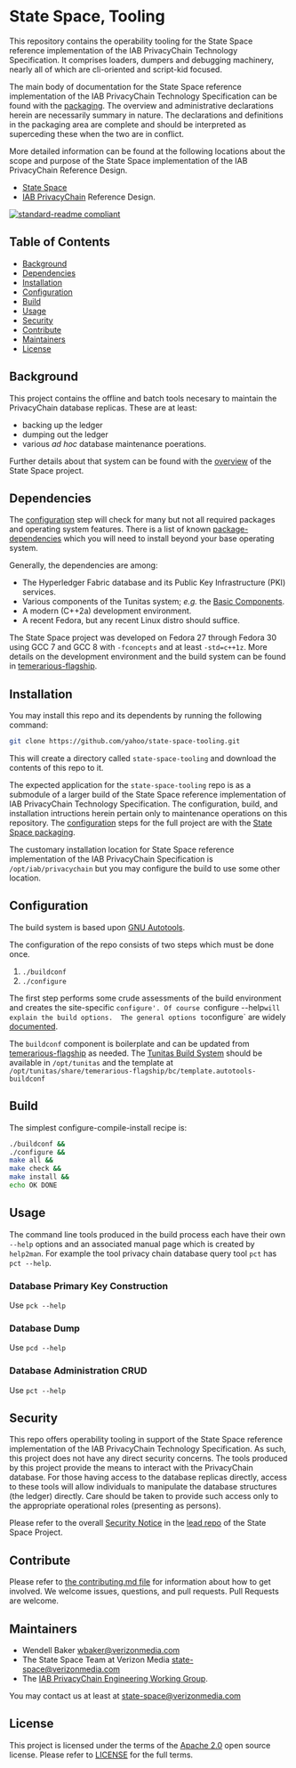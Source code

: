 # State Space, Tooling

This repository contains the operability tooling for the State Space reference implementation of the IAB PrivacyChain Technology Specification.
It comprises loaders, dumpers and debugging machinery, nearly all of which are cli-oriented and script-kid focused.

The main body of documentation for the State Space reference implementation of the IAB PrivacyChain Technology Specification can be found with the [packaging](https://github.com/yahoo/state-space-packaging]).  The overview and administrative declarations herein are necessarily summary in nature. The declarations and definitions in the packaging area are complete and should be interpreted as superceding these when the two are in conflict.

More detailed information can be found at the following locations
about the scope and purpose of the State Space implementation of the IAB PrivacyChain Reference Design.
* [State Space](https://github.com/yahoo/state-space-packaging)
* [IAB PrivacyChain](https://github.com/InteractiveAdvertisingBureau/PrivacyChain/blob/master/README.md) Reference Design.

[![standard-readme compliant](https://img.shields.io/badge/readme%20style-standard-brightgreen.svg?style=flat-square)](https://github.com/RichardLitt/standard-readme)

## Table of Contents

- [Background](#background)
- [Dependencies](#dependencies)
- [Installation](#installation)
- [Configuration](#configuration)
- [Build](#build)
- [Usage](#usage)
- [Security](#security)
- [Contribute](#contribute)
- [Maintainers](#maintainers)
- [License](#license)

## Background

This project contains the offline and batch tools necesary to maintain the PrivacyChain database replicas.  These are at least:
* backing up the ledger
* dumping out the ledger
* various <em>ad hoc</em> database maintenance poerations.

Further details about that system can be found with the [overview](https://github.com/yahoo/state-space-packaging]) of the State Space project.

## Dependencies

The [configuration](#configuration) step will check for many but not all required packages and operating system features.  There is a list of known [package-dependencies](https://github.com/yahoo/state-space-tooling/blob/master/PACKAGES.md) which you will need to install beyond your base operating system.

Generally, the dependencies are among:
- The Hyperledger Fabric database and its Public Key Infrastructure (PKI) services.
- Various components of the Tunitas system; <em>e.g.</em> the [Basic Components](https://github.com/yahoo/tunitas-basic).
- A modern (C++2a) development environment.
- A recent Fedora, but any recent Linux distro should suffice.

The State Space project was developed on Fedora 27 through Fedora 30 using GCC 7 and GCC 8 with `-fconcepts` and at least `-std=c++1z`.  More details on the development environment and the build system can be found in [temerarious-flagship](https://github.com/yahoo/temerarious-flagship/blob/master/README.md).

## Installation

You may install this repo and its dependents by running the following command:

``` bash
git clone https://github.com/yahoo/state-space-tooling.git
```

This will create a directory called `state-space-tooling` and download the contents of this repo to it.

The expected application for the `state-space-tooling` repo is as a submodule of a larger build of the State Space reference implementation of IAB PrivacyChain Technology Specification.  The configuration, build, and installation intructions herein pertain only to maintenance operations on this repository.  The [configuration](https://github.com/yahoo/state-space-packaging/blob/master/README.md#Configuration) steps for the full project are with the [State Space packaging](https://github.com/yahoo/state-space-packaging).

The customary installation location for State Space reference implementation of the IAB PrivacyChain Specification is `/opt/iab/privacychain` but you may configure the build to use some other location.

## Configuration

The build system is based upon [GNU Autotools](https://www.gnu.org/software/automake/manual/html_node/index.html).

The configuration of the repo consists of two steps which must be done once.
1. `./buildconf`
2. `./configure`

The first step performs some crude assessments of the build environment and creates the site-specific `configure'. Of course `configure --help` will explain the build options.  The general options to `configure` are widely [documented](https://www.gnu.org/prep/standards/html_node/Configuration.html).

The `buildconf` component is boilerplate and can be updated from [temerarious-flagship](https://github.com/yahoo/temerarious-flagship/blob/master/bc/template.autotools-buildconf) as needed.  The [Tunitas Build System](https://github.com/yahoo/temerarious-flagship) should be available in `/opt/tunitas` and the template at `/opt/tunitas/share/temerarious-flagship/bc/template.autotools-buildconf`

## Build

The simplest configure-compile-install recipe is:

``` bash
./buildconf &&
./configure &&
make all &&
make check &&
make install &&
echo OK DONE
```

## Usage

The command line tools produced in the build process each have their own `--help` options and an associated manual page which is created by `help2man`.  For example the tool privacy chain database query tool `pct` has `pct --help`.

### Database Primary Key Construction

Use `pck --help`

### Database Dump

Use `pcd --help`

### Database Administration CRUD

Use `pct --help`

## Security

This repo offers operability tooling in support of the State Space reference implementation of the IAB PrivacyChain Technology Specification. As such, this project does not have any direct security concerns.  The tools produced by this project provide the means to interact with the PrivacyChain database.  For those having access to the database replicas directly, access to these tools will allow individuals to manipulate the database structures (the ledger) directly.  Care should be taken to provide such access only to the appropriate operational roles (presenting as persons).

Please refer to the overall [Security Notice](https://github.com/yahoo/state-space-packaging/blob/master/README.md#Security) in the [lead repo](https://github.com/yahoo/state-space-packaging) of the State Space Project.

## Contribute

Please refer to [the contributing.md file](Contributing.md) for information about how to get involved. We welcome issues, questions, and pull requests. Pull Requests are welcome.

## Maintainers
- Wendell Baker <wbaker@verizonmedia.com>
- The State Space Team at Verizon Media <state-space@verizonmedia.com>
- The [IAB PrivacyChain Engineering Working Group](https://iabtechlab.com/working-groups/blockchain-working-group/).

You may contact us at least at <state-space@verizonmedia.com>

## License

This project is licensed under the terms of the [Apache 2.0](LICENSE-Apache-2.0) open source license. Please refer to [LICENSE](LICENSE) for the full terms.

